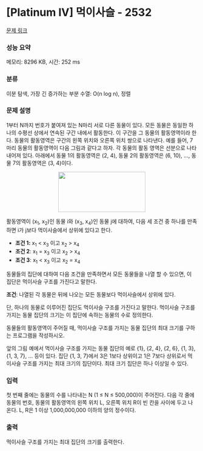 # [Platinum IV] 먹이사슬 - 2532 

[문제 링크](https://www.acmicpc.net/problem/2532) 

### 성능 요약

메모리: 8296 KB, 시간: 252 ms

### 분류

이분 탐색, 가장 긴 증가하는 부분 수열: O(n log n), 정렬

### 문제 설명

<p>1부터 N까지 번호가 붙여져 있는 N마리 서로 다른 동물이 있다. 모든 동물은 동일한 하나의 수평선 상에서 연속된 구간 내에서 활동한다. 이 구간을 그 동물의 활동영역이라 한다. 동물의 활동영역은 구간의 왼쪽 위치와 오른쪽 위치 쌍으로 나타낸다. 예를 들어, 7마리 동물의 활동영역이 다음 그림과 같다고 하자. 각 동물의 활동 영역은 선분으로 나타내어져 있다. 아래에서 동물 1의 활동영역은 (2, 4), 동물 2의 활동영역은 (6, 10), ..., 동물 7의 활동영역은 (3, 4)이다.</p>

<p style="text-align: center;"><img alt="" src="https://www.acmicpc.net/upload/images/hgfgd.png" style="height: 106px; width: 230px;"></p>

<p>활동영역이 (x<sub>1</sub>, x<sub>2</sub>)인 동물 i와 (x<sub>3</sub>, x<sub>4</sub>)인 동물 j에 대하여, 다음 세 조건 중 하나를 만족하면 i가 j보다 먹이사슬에서 상위에 있다고 한다. </p>

<ul>
	<li><strong>조건 1:</strong> x<sub>1</sub> < x<sub>3</sub> 이고 x<sub>2</sub> > x<sub>4</sub></li>
	<li><strong>조건 2</strong>: x<sub>1</sub> = x<sub>3</sub> 이고 x<sub>2</sub> > x<sub>4</sub>  </li>
	<li><strong>조건 3</strong>: x<sub>1</sub> < x<sub>3</sub> 이고 x<sub>2</sub> = x<sub>4</sub> </li>
</ul>

<p>동물들의 집단에 대하여 다음 조건을 만족하면서 모든 동물들을 나열 할 수 있으면, 이 집단은 먹이사슬 구조를 가진다고 말한다.</p>

<p><strong>조건</strong>: 나열된 각 동물은 뒤에 나오는 모든 동물보다 먹이사슬에서 상위에 있다. </p>

<p>단, 하나의 동물로 이루어진 집단도 먹이사슬 구조를 가진다고 말한다. 먹이사슬 구조를 가지는 동물 집단의 크기는 이 집단에 속하는 동물의 수로 정의한다. </p>

<p>동물들의 활동영역이 주어질 때, 먹이사슬 구조를 가지는 동물 집단의 최대 크기를 구하는 프로그램을 작성하시오. </p>

<p>앞의 그림 예에서 먹이사슬 구조를 가지는 동물 집단의 예로 {1}, {2, 4}, {2, 6}, {1, 3}, {1, 3, 7}, ... 등이 있다. 집단 {1, 3, 7}에서  3은 1보다 상위이고 1은 7보다 상위로서 먹이사슬 구조를 가지는 최대 크기의 집단이다. 최대 크기 집단은 하나 이상일 수 있다.</p>

### 입력 

 <p>첫 번째 줄에는 동물의 수를 나타내는 N (1 ≤ N ≤ 500,000)이 주어진다. 다음 각 줄에 동물의 번호, 동물의 활동영역의 왼쪽 위치 L, 오른쪽 위치 R이 빈 칸을 사이에 두고 나온다. L, R은 1 이상 1,000,000,000 이하의 양의 정수이다.</p>

### 출력 

 <p>먹이사슬 구조를 가지는 최대 집단의 크기를 출력한다.</p>

